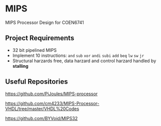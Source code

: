 # MIPS
MIPS Processor Design for COEN6741
## Project Requirements

- 32 bit pipelined MIPS
- Implement 10 instructions: `and` `sub` `xor` `andi` `subi` `add` `beq` `lw` `sw` `jr`
- Structural harzards free, data harzard and control harzard handled by **stalling**

## Useful Repositories
https://github.com/PiJoules/MIPS-processor

https://github.com/cm4233/MIPS-Processor-VHDL/tree/master/VHDL%20Codes

https://github.com/BYVoid/MIPS32